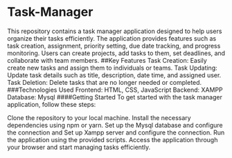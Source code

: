 # Task-Manager
This repository contains a task manager application designed to help users organize their tasks efficiently. The application provides features such as task creation, assignment, priority setting, due date tracking, and progress monitoring. Users can create projects, add tasks to them, set deadlines, and collaborate with team members.
##Key Features
Task Creation: Easily create new tasks and assign them to individuals or teams.
Task Updating: Update task details such as title, description, date time, and assigned user.
Task Deletion: Delete tasks that are no longer needed or completed.
###Technologies Used
Frontend: HTML, CSS, JavaScript
Backend: XAMPP
Database: Mysql
####Getting Started
To get started with the task manager application, follow these steps:

Clone the repository to your local machine.
Install the necessary dependencies using npm or yarn.
Set up the Mysql database and configure the connection and Set up Xampp server and configure the connection.
Run the application using the provided scripts.
Access the application through your browser and start managing tasks efficiently.
